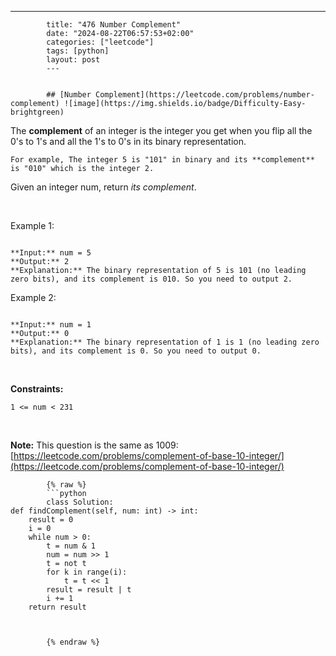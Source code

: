 ---
            title: "476 Number Complement"
            date: "2024-08-22T06:57:53+02:00"
            categories: ["leetcode"]
            tags: [python]
            layout: post
            ---
            

            ## [Number Complement](https://leetcode.com/problems/number-complement) ![image](https://img.shields.io/badge/Difficulty-Easy-brightgreen)

The **complement** of an integer is the integer you get when you flip all the 0's to 1's and all the 1's to 0's in its binary representation.

	For example, The integer 5 is "101" in binary and its **complement** is "010" which is the integer 2.

Given an integer num, return *its complement*.

 

Example 1:

```

**Input:** num = 5
**Output:** 2
**Explanation:** The binary representation of 5 is 101 (no leading zero bits), and its complement is 010. So you need to output 2.

```

Example 2:

```

**Input:** num = 1
**Output:** 0
**Explanation:** The binary representation of 1 is 1 (no leading zero bits), and its complement is 0. So you need to output 0.

```

 

**Constraints:**

	1 <= num < 231

 

**Note:** This question is the same as 1009: [https://leetcode.com/problems/complement-of-base-10-integer/](https://leetcode.com/problems/complement-of-base-10-integer/)

            {% raw %}
            ```python
            class Solution:
    def findComplement(self, num: int) -> int:
        result = 0
        i = 0
        while num > 0:
            t = num & 1
            num = num >> 1
            t = not t
            for k in range(i):
                t = t << 1
            result = result | t
            i += 1
        return result


        
            {% endraw %}
            